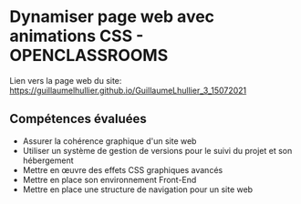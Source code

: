 # Dynamiser page web avec animations CSS - OPENCLASSROOMS
Lien vers la page web du site: https://guillaumelhullier.github.io/GuillaumeLhullier_3_15072021
## Compétences évaluées
-  Assurer la cohérence graphique d'un site web
-  Utiliser un système de gestion de versions pour le suivi du projet et son hébergement
-  Mettre en œuvre des effets CSS graphiques avancés
-  Mettre en place son environnement Front-End
-  Mettre en place une structure de navigation pour un site web
